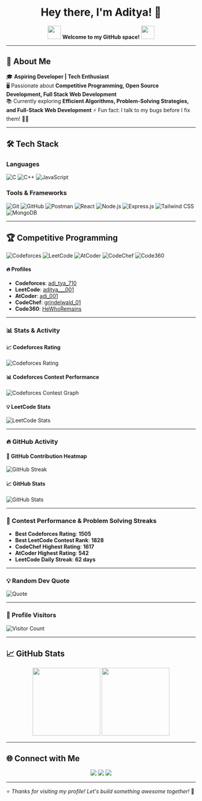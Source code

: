 <h1 align="center">Hey there, I'm Aditya! 👋</h1>

<p align="center">
  <img src="https://media.giphy.com/media/hvRJCLFzcasrR4ia7z/giphy.gif" width="35">
  <b>Welcome to my GitHub space!</b>
  <img src="https://media.giphy.com/media/hvRJCLFzcasrR4ia7z/giphy.gif" width="35">
</p>

---

## 🚀 About Me  
🎓 **Aspiring Developer | Tech Enthusiast**  
🖥️ Passionate about **Competitive Programming, Open Source Development, Full Stack Web Development**  
📚 Currently exploring **Efficient Algorithms, Problem-Solving Strategies, and Full-Stack Web Development**
⚡ Fun fact: I talk to my bugs before I fix them! 🐞😂  

---

## 🛠️ Tech Stack  
### **Languages**  
![C](https://img.shields.io/badge/C-00599C?style=for-the-badge&logo=c&logoColor=white)
![C++](https://img.shields.io/badge/C%2B%2B-00599C?style=for-the-badge&logo=c%2B%2B&logoColor=white)
![JavaScript](https://img.shields.io/badge/JavaScript-F7DF1E?style=for-the-badge&logo=javascript&logoColor=black)

### **Tools & Frameworks**  
![Git](https://img.shields.io/badge/Git-F05032?style=for-the-badge&logo=git&logoColor=white)
![GitHub](https://img.shields.io/badge/GitHub-181717?style=for-the-badge&logo=github&logoColor=white)
![Postman](https://img.shields.io/badge/Postman-FF6C37?style=for-the-badge&logo=postman&logoColor=white)
![React](https://img.shields.io/badge/React-61DAFB?style=for-the-badge&logo=react&logoColor=black)
![Node.js](https://img.shields.io/badge/Node.js-339933?style=for-the-badge&logo=node.js&logoColor=white)
![Express.js](https://img.shields.io/badge/Express.js-000?style=for-the-badge&logo=express&logoColor=white)
![Tailwind CSS](https://img.shields.io/badge/Tailwind_CSS-38B2AC?style=for-the-badge&logo=tailwind-css&logoColor=white)
![MongoDB](https://img.shields.io/badge/MongoDB-47A248?style=for-the-badge&logo=mongodb&logoColor=white)

---

## 🏆 Competitive Programming  

![Codeforces](https://img.shields.io/badge/Codeforces-1F8ACB?style=for-the-badge&logo=codeforces&logoColor=white)
![LeetCode](https://img.shields.io/badge/LeetCode-FFA116?style=for-the-badge&logo=leetcode&logoColor=black)
![AtCoder](https://img.shields.io/badge/AtCoder-5F9EA0?style=for-the-badge)
![CodeChef](https://img.shields.io/badge/CodeChef-5B4638?style=for-the-badge&logo=codechef&logoColor=white)
![Code360](https://img.shields.io/badge/CodingNinjas-FF5722?style=for-the-badge)

#### **🔥 Profiles**
- **Codeforces**: [adi_tya_710](https://codeforces.com/profile/adi_tya_710)  
- **LeetCode**: [aditya___001](https://leetcode.com/aditya___001)  
- **AtCoder**: [adi_001](https://atcoder.jp/users/adi_001)  
- **CodeChef**: [grindelwald_01](https://www.codechef.com/users/grindelwald_01)  
- **Code360**: [HeWhoRemains](https://www.codingninjas.com/studio/profile/HeWhoRemains)  

---

### **📊 Stats & Activity**  

#### **📈 Codeforces Rating**
![Codeforces Rating](https://raw.githubusercontent.com/rohanray-code/codeforces-stats/main/output/adi_tya_710.svg)

#### **📊 Codeforces Contest Performance**
![Codeforces Contest Graph](https://cf.leed.at/graph/adi_tya_710)

#### **💡 LeetCode Stats**
![LeetCode Stats](https://leetcard.jacoblin.cool/aditya___001?theme=dark&font=Karma)

---

### **🔥 GitHub Activity**  

#### **📅 GitHub Contribution Heatmap**
![GitHub Streak](https://github-readme-streak-stats.herokuapp.com/?user=adi_tya_710&theme=dark&hide_border=true)

#### **📈 GitHub Stats**
![GitHub Stats](https://github-readme-stats.vercel.app/api?username=adi_tya_710&show_icons=true&theme=radical)

---

### **🔹 Contest Performance & Problem Solving Streaks**  
- **Best Codeforces Rating**: **1505**  
- **Best LeetCode Contest Rank**: **1828**  
- **CodeChef Highest Rating**: **1617**  
- **AtCoder Highest Rating**: **542**  
- **LeetCode Daily Streak**: **62 days**  

---

### 💡 Random Dev Quote  
![Quote](https://quotes-github-readme.vercel.app/api?type=horizontal&theme=radical)

---

### 👀 Profile Visitors  
![Visitor Count](https://komarev.com/ghpvc/?username=adi_tya_710&label=Profile%20Views&color=blue&style=flat)


---

## 📈 GitHub Stats  
<p align="center">
  <img src="https://github-readme-stats.vercel.app/api?username=Aditya-aks-710&show_icons=true&theme=radical" height="180px">
  <img src="https://github-readme-streak-stats.herokuapp.com/?user=Aditya-aks-710&theme=radical" height="180px">
</p>

---

## 🌐 Connect with Me  
<p align="center">
  <a href="https://linkedin.com/in/aditya-aryan-304179252" target="_blank"><img src="https://img.shields.io/badge/LinkedIn-blue?style=for-the-badge&logo=linkedin"></a>
  <a href="https://x.com/nubiii55924" target="_blank"><img src="https://img.shields.io/badge/Twitter-blue?style=for-the-badge&logo=twitter"></a>
  <a href="mailto:adityaaryan3012@gmail.com" target="_blank"><img src="https://img.shields.io/badge/Email-D14836?style=for-the-badge&logo=gmail&logoColor=white"></a>
</p>

---

⭐️ *Thanks for visiting my profile! Let's build something awesome together!* 🚀
